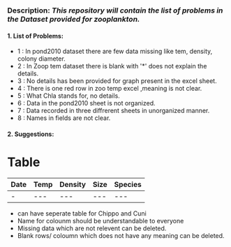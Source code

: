 
### Description: _This repository will contain the list of problems in the Dataset provided for zooplankton._
####  1. List of Problems:
* 1 : In pond2010 dataset there are few data missing like tem, density, colony diameter.
* 2 : In Zoop tem dataset there is blank with '*' does not explain the details.
* 3 : No details has been provided for graph present in the excel sheet.
* 4 : There is one red row in zoo temp excel ,meaning is not clear.
* 5 : What Chla stands for, no details.
* 6 : Data in the pond2010 sheet is not organized.
* 7 : Data recorded in three diffrerent sheets in unorganized manner.
* 8 : Names in fields are not clear.

#### 2. Suggestions: 

# Table 

|Date|  Temp 	|    Density  	| Size  |  Species|
|-	|---	|---	|---	|---                      |
|-	|---	|---	|---	|---                      |


* can have seperate table for Chippo and Cuni
* Name for colounm should be understandable to everyone
* Missing data which are  not relevent can be deleted.
* Blank rows/ coloumn which does not have any meaning can be deleted.
